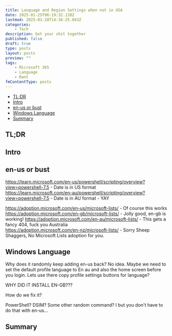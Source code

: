 ```yaml
---
title: Language and Region Settings when not in USA
date: 2025-01-25T06:19:32.138Z
lastmod: 2025-01-28T14:36:25.043Z
categories:
    - Tech
description: Get your shit together
published: false
draft: true
type: posts
layout: posts
preview: ""
tags:
    - Microsoft 365
    - Language
    - Rant
fmContentType: posts
---
```


<!--- cSpell:disable --->
* [TL;DR](#tldr)
* [Intro](#intro)
* [en-us or bust](#en-us-or-bust)
* [Windows Language](#windows-language)
* [Summary](#summary)
<!--- cSpell:enable --->

<!--- cSpell:disable --->
<!---
Points: DELETE BEFORE PUBLISHING

* [ ] Declare Bias - ENAU, Austrlia, don't do much international
* [ ] Not everyone is EN-US
* [ ] Limited Display Language
* [ ] Timezones
* [ ] Regions
* [ ] Defaults
* [ ] Great examples
  * [ ] SharePoint Validation around timezones
  * [ ] Public URLs changing EN-US to EN-AU: SOMETIMES YES, SOMETIMES NO
    * [ ] Example, works for learn.microsoft.com, but not adoption.microsoft.com
  * [ ] OS Issues
    * [ ] EN-US keeps coming back and so does toolbar
* [ ] Multiple locations
* [ ] Not easy for end user
* [ ] Not easy for admin
--->
<!--- cSpell:enable --->

## TL;DR

## Intro

## en-us or bust

<https://learn.microsoft.com/en-us/powershell/scripting/overview?view=powershell-7.5> - Date is in US format\
<https://learn.microsoft.com/en-au/powershell/scripting/overview?view=powershell-7.5> - Date is in AU format - YAY

<https://adoption.microsoft.com/en-us/microsoft-lists/> - Of course this works\
<https://adoption.microsoft.com/en-gb/microsoft-lists/> - Jolly good, en-gb is working!
<https://adoption.microsoft.com/en-au/microsoft-lists/> - This gets a fancy 404, fuck you Australia\
<https://adoption.microsoft.com/en-nz/microsoft-lists/> - Sorry Sheep Shaggers, No Microsoft Lists adoption for you. 

## Windows Language

Why does it randomly keep adding en-us back? No idea. Maybe we need to set the default profile language to En au and also the home screen before you login. Lets use there copy profile settings buttons for language?

WHY DID IT INSTALL EN-GB???

How do we fix it?

PowerShell?
DSIM?
Some other random command? I but you don't have to do that with en-us...

## Summary
